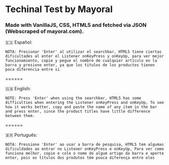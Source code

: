 # Techinal Test by Mayoral
### Made with VanillaJS, CSS, HTML5 and fetched via JSON (Webscraped of mayoral.com).

:es:
Español:

`NOTA: Presionar 'Enter' al utilizar el searchbar, HTML5 tiene ciertas dificultades al enter el Listener onKeyPress y onKeyUp, para ver mejor funcionamiento, copie y pegue el nombre de cualquier artículo en la barra y presione enter, ya que los titulos de los productos tienen poca diferencia entre si` 

======

:gb:
English:

`NOTE: Press 'Enter' when using the searchbar, HTML5 has some difficulties when entering the Listener onKeyPress and onKeyUp, To see how it works better, copy and paste the name of any item in the bar and press enter, since the product titles have little difference between them.`

======

:brazil:
Português:

`NOTA: Pressione 'Enter' ao usar a barra de pesquisa, HTML5 tem algumas dificuldades ao entrar no Listener onKeyPress e onKeyUp, Para ver como funciona melhor, copie e cole o nome de algum artigo da barra e aperte enter, pois os títulos dos produtos têm pouca diferença entre eles`
